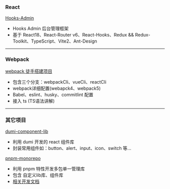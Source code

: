 ### React
[Hooks-Admin](https://github.com/mzy911/webpackCli.git)

* Hooks Admin 后台管理框架
* 基于 React18、React-Router v6、React-Hooks、Redux && Redux-Toolkit、TypeScript、Vite2、Ant-Design 




***


### Webpack

[webpack 徒手搭建项目](https://github.com/mzy911/webpackCli.git)

* 包含三个分支：webpackCli、vueCli、reactCli
* webpack详细配置(webapck4、webpack5)
* Babel、eslint、husky、commitlint 配置
* 接入 ts (TS语法讲解)




*** 


### 其它项目

[dumi-component-lib](https://github.com/mzy911/dumi-component-lib)
* 利用 dumi 开发的 react 组件库
* 封装常用组件如：button、alert、input、icon、switch 等...



[pnpm-monorepo](https://github.com/mzy911/pnpm-monorepo.git)
* 利用 pnpm 特性开发多包单一管理库
* 包含 自定义lib库、组件库
* [相关开发文档](https://juejin.cn/post/7189145888726941751)










